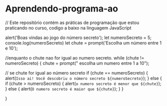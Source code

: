 # Aprendendo-programa-ao
// Este repositório contém as práticas de programação que estou praticando no curso, codigo a baixo na linguagem JavaScript

alert('Boas vindas ao jogo do número secreto');
let numeroSecreto = 5;
console.log(numeroSecreto)
let chute = prompt('Escolha um número entre 1 e 10');

//enquanto o chute nao for igual ao numero secreto.
while (chute != numeroSecreto) {
    chute = prompt(" escolha um numero entre 1 a 10");

// se chute for igual ao número secreto
    if (chute == numeroSecreto) {
        alert(`Isso ai! Você descobriu o número secreto ${numeroSecreto}`);
    } else {
        if (chute > numeroSecreto) {
            alert(`o numero secreto é menor que ${chute}`);
        } else {
            alert(`O numero secreto é maior que ${chute}`);
        }
    }



}
